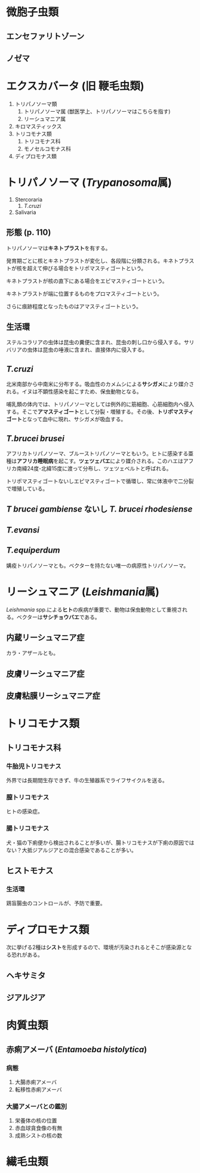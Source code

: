 # 微胞子虫類
## エンセファリトゾーン

## ノゼマ

# エクスカバータ (旧 鞭毛虫類)
1. トリパノソーマ類
    1. トリパノソーマ属 (獣医学上、トリパノソーマはこちらを指す)
    1. リーシュマニア属
1. キロマスティックス
1. トリコモナス類
    1. トリコモナス科
    1. モノセルコモナス科
1. ディプロモナス類

# トリパノソーマ (*Trypanosoma*属)
1. Stercoraria
    1. *T.cruzi*
1. Salivaria

## 形態 (p. 110)
トリパノソーマは**キネトプラスト**を有する。

発育期ごとに核とキネトプラストが変化し、各段階に分類される。キネトプラストが核を超えて伸びる場合をトリポマスティゴートという。

キネトプラストが核の直下にある場合をエピマスティゴートという。

キネトプラストが端に位置するものをプロマスティゴートという。

さらに痕跡程度となったものはアマスティゴートという。

## 生活環
ステルコラリアの虫体は昆虫の糞便に含まれ、昆虫の刺し口から侵入する。サリバリアの虫体は昆虫の唾液に含まれ、直接体内に侵入する。

## *T.cruzi*
北米南部から中南米に分布する。吸血性のカメムシによる**サシガメ**により媒介される。イヌは不顕性感染を起こすため、保虫動物となる。

哺乳類の体内では、トリパノソーマとしては例外的に筋細胞、心筋細胞内へ侵入する。そこで**アマスティゴート**として分裂・増殖する。その後、**トリポマスティゴート**となって血中に現れ、サシガメが吸血する。

## *T.brucei brusei*
アフリカトリパノソーマ、ブルーストリパノソーマともいう。ヒトに感染する亜種は**アフリカ睡眠病**を起こす。**ツェツェバエ**により媒介される。このハエはアフリカ南緯24度-北緯15度に渡って分布し、ツェツェベルトと呼ばれる。

トリポマスティゴートないしエピマスティゴートで循環し、常に体液中で二分裂で増殖している。

## *T brucei gambiense* ないし *T. brucei rhodesiense*

## *T.evansi*

## *T.equiperdum*
媾疫トリパノソーマとも。ベクターを持たない唯一の病原性トリパノソーマ。

# リーシュマニア (*Leishmania*属)
*Leishmania* spp.による**ヒト**の疾病が重要で、動物は保虫動物として重視される。ベクターは**サシチョウバエ**である。

## 内蔵リーシュマニア症 
カラ・アザールとも。

## 皮膚リーシュマニア症

## 皮膚粘膜リーシュマニア症

# トリコモナス類

## トリコモナス科

### 牛胎児トリコモナス
外界では長期間生存できず、牛の生殖器系でライフサイクルを送る。

### 膣トリコモナス
ヒトの感染症。

### 腸トリコモナス
犬・猫の下痢便から検出されることが多いが、腸トリコモナスが下痢の原因ではない？大抵ジアルジアとの混合感染であることが多い。

## ヒストモナス

### 生活環
鶏盲腸虫のコントロールが、予防で重要。

# ディプロモナス類

次に挙げる2種は**シスト**を形成するので、環境が汚染されるとそこが感染源となる恐れがある。

## ヘキサミタ

## ジアルジア

# 肉質虫類

## 赤痢アメーバ (*Entamoeba histolytica*)

### 病態
1. 大腸赤痢アメーバ
1. 転移性赤痢アメーバ

### 大腸アメーバとの鑑別
1. 栄養体の核の位置
1. 赤血球貪食像の有無
1. 成熟シストの核の数

# 繊毛虫類
